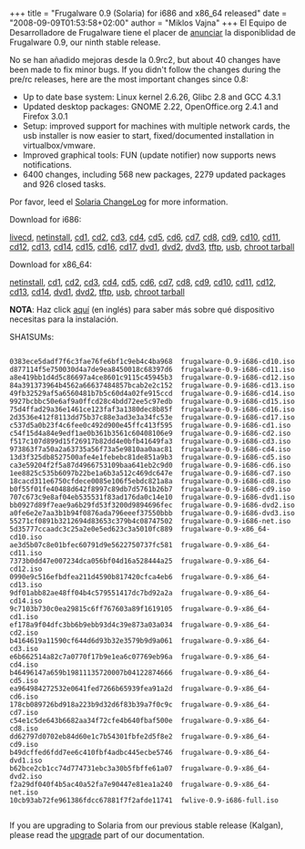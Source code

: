 +++
title = "Frugalware 0.9 (Solaria) for i686 and x86_64 released"
date = "2008-09-09T01:53:58+02:00"
author = "Miklos Vajna"
+++
El Equipo de Desarrolladore de Frugalware tiene el placer de [anunciar](/news/110) la disponiblidad de Frugalware 0.9, our ninth stable release.  

 No se han añadido mejoras desde la 0.9rc2, but about 40 changes have been made to fix minor bugs.
 If you didn't follow the changes during the pre/rc releases, here are the most important changes since 0.8:  

* Up to date base system: Linux kernel 2.6.26, Glibc 2.8 and GCC 4.3.1
* Updated desktop packages: GNOME 2.22, OpenOffice.org 2.4.1 and Firefox 3.0.1
* Setup: improved support for machines with multiple network cards, the usb installer is now easier to start, fixed/documented installation in virtualbox/vmware.
* Improved graphical tools: FUN (update notifier) now supports news notifications.
* 6400 changes, including 568 new packages, 2279 updated packages and 926 closed tasks.


 Por favor, leed el [Solaria ChangeLog](http://ftp.frugalware.org/pub/frugalware/frugalware-0.9/ChangeLog.txt) for more information.  

 Download for i686:  

[livecd](/download/frugalware-0.9-iso/fwlive-0.9-i686-full.iso),
 [netinstall](/download/frugalware-0.9-iso/frugalware-0.9-i686-net.iso),
 [cd1](/download/frugalware-0.9-iso/frugalware-0.9-i686-cd1.iso),
 [cd2](/download/frugalware-0.9-iso/frugalware-0.9-i686-cd2.iso),
 [cd3](/download/frugalware-0.9-iso/frugalware-0.9-i686-cd3.iso),
 [cd4](/download/frugalware-0.9-iso/frugalware-0.9-i686-cd4.iso),
 [cd5](/download/frugalware-0.9-iso/frugalware-0.9-i686-cd5.iso),
 [cd6](/download/frugalware-0.9-iso/frugalware-0.9-i686-cd6.iso),
 [cd7](/download/frugalware-0.9-iso/frugalware-0.9-i686-cd7.iso),
 [cd8](/download/frugalware-0.9-iso/frugalware-0.9-i686-cd8.iso),
 [cd9](/download/frugalware-0.9-iso/frugalware-0.9-i686-cd9.iso),
 [cd10](/download/frugalware-0.9-iso/frugalware-0.9-i686-cd10.iso),
 [cd11](/download/frugalware-0.9-iso/frugalware-0.9-i686-cd11.iso),
 [cd12](/download/frugalware-0.9-iso/frugalware-0.9-i686-cd12.iso),
 [cd13](/download/frugalware-0.9-iso/frugalware-0.9-i686-cd13.iso),
 [cd14](/download/frugalware-0.9-iso/frugalware-0.9-i686-cd14.iso),
 [cd15](/download/frugalware-0.9-iso/frugalware-0.9-i686-cd15.iso),
 [cd16](/download/frugalware-0.9-iso/frugalware-0.9-i686-cd16.iso),
 [cd17](/download/frugalware-0.9-iso/frugalware-0.9-i686-cd17.iso),
 [dvd1](/download/frugalware-0.9-iso/frugalware-0.9-i686-dvd1.iso),
 [dvd2](/download/frugalware-0.9-iso/frugalware-0.9-i686-dvd2.iso),
 [dvd3](/download/frugalware-0.9-iso/frugalware-0.9-i686-dvd3.iso),
 [tftp](/download/frugalware-0.9-iso/frugalware-0.9-i686-tftp.img),
 [usb](/download/frugalware-0.9-iso/frugalware-0.9-i686-usb.img),
 [chroot tarball](/download/frugalware-0.9-iso/fwchroot-0.9-i686.tar.bz2)
  

 Download for x86\_64:  

[netinstall](/download/frugalware-0.9-iso/frugalware-0.9-x86_64-net.iso),
 [cd1](/download/frugalware-0.9-iso/frugalware-0.9-x86_64-cd1.iso),
 [cd2](/download/frugalware-0.9-iso/frugalware-0.9-x86_64-cd2.iso),
 [cd3](/download/frugalware-0.9-iso/frugalware-0.9-x86_64-cd3.iso),
 [cd4](/download/frugalware-0.9-iso/frugalware-0.9-x86_64-cd4.iso),
 [cd5](/download/frugalware-0.9-iso/frugalware-0.9-x86_64-cd5.iso),
 [cd6](/download/frugalware-0.9-iso/frugalware-0.9-x86_64-cd6.iso),
 [cd7](/download/frugalware-0.9-iso/frugalware-0.9-x86_64-cd7.iso),
 [cd8](/download/frugalware-0.9-iso/frugalware-0.9-x86_64-cd8.iso),
 [cd9](/download/frugalware-0.9-iso/frugalware-0.9-x86_64-cd9.iso),
 [cd10](/download/frugalware-0.9-iso/frugalware-0.9-x86_64-cd10.iso),
 [cd11](/download/frugalware-0.9-iso/frugalware-0.9-x86_64-cd11.iso),
 [cd12](/download/frugalware-0.9-iso/frugalware-0.9-x86_64-cd12.iso),
 [cd13](/download/frugalware-0.9-iso/frugalware-0.9-x86_64-cd13.iso),
 [cd14](/download/frugalware-0.9-iso/frugalware-0.9-x86_64-cd14.iso),
 [dvd1](/download/frugalware-0.9-iso/frugalware-0.9-x86_64-dvd1.iso),
 [dvd2](/download/frugalware-0.9-iso/frugalware-0.9-x86_64-dvd2.iso),
 [tftp](/download/frugalware-0.9-iso/frugalware-0.9-x86_64-tftp.img),
 [usb](/download/frugalware-0.9-iso/frugalware-0.9-x86_64-usb.img),
 [chroot tarball](/download/frugalware-0.9-iso/fwchroot-0.9-x86_64.tar.bz2)
  

**NOTA**: Haz click [aquí](/docs/install#_choosing_installation_flavor) (en inglés) para saber más sobre qué dispositivo necesitas para la instalación.  

 SHA1SUMs:
 
```

0383ece5dadf7f6c3fae76fe6bf1c9eb4c4ba968  frugalware-0.9-i686-cd10.iso
d877114f5e750030d4a7de9ea8450018c68397d6  frugalware-0.9-i686-cd11.iso
a8e419bb1d4d5c86697a4ce8601c9115c45945b3  frugalware-0.9-i686-cd12.iso
84a391373964b4562a66637484857bcab2e2c152  frugalware-0.9-i686-cd13.iso
49fb32529af5a6560481b7b5c60d4a02fe915ccd  frugalware-0.9-i686-cd14.iso
9927bcbbc50e6af9a0ffcd28c4bdd72ee5c97edb  frugalware-0.9-i686-cd15.iso
75d4ffad29a36e1461ce123faf3a1380dec8b85f  frugalware-0.9-i686-cd16.iso
2d3536e412f8113dd75b37c88e3ad3e3a34fc53e  frugalware-0.9-i686-cd17.iso
c537d5a0b23f4c6fee0c492d900e45ffc413f595  frugalware-0.9-i686-cd1.iso
c54f15d4a84e9edf1ae0b361b3561c60408106e9  frugalware-0.9-i686-cd2.iso
f517c107d899d15f26917b82dd4e0bfb41649fa3  frugalware-0.9-i686-cd3.iso
973863f7a50a2a63735a56f73a5e9810aa0aac81  frugalware-0.9-i686-cd4.iso
13d3f325db8527500afe4e1febebc81de851a9b3  frugalware-0.9-i686-cd5.iso
ca3e59204f2f5a87d4966753109baa641eb2c9d0  frugalware-0.9-i686-cd6.iso
1ee8825c535b6097b22be1a6b3a512c469dc647e  frugalware-0.9-i686-cd7.iso
18cacd311e6750cfdece0085e106f5ebdc821a8a  frugalware-0.9-i686-cd8.iso
b0f55f01fe40488d642f8997c89db7d5761b26b7  frugalware-0.9-i686-cd9.iso
707c673c9e8af04eb535531f83ad176da0c14e10  frugalware-0.9-i686-dvd1.iso
bb0927d89f7eae9a6b29fd53f3200d9894696fec  frugalware-0.9-i686-dvd2.iso
a0fe6e2e7aa3b1b94f0876ada796eeef37550bbb  frugalware-0.9-i686-dvd3.iso
55271cf0891b3212694d83653c379b4c08747502  frugalware-0.9-i686-net.iso
5d35777ccaadc3c25a2e0e5ed623c3a5010fc889  frugalware-0.9-x86_64-cd10.iso
ae3d5b07c8e01bfec60791d9e5622750737fc581  frugalware-0.9-x86_64-cd11.iso
7373b0dd47e007234dca056bf04d16a528444a25  frugalware-0.9-x86_64-cd12.iso
0990e9c516efbdfea211d4590b817420cfca4eb6  frugalware-0.9-x86_64-cd13.iso
9df01abb82ae48ff04b4c579551417dc7bd92a2a  frugalware-0.9-x86_64-cd14.iso
9c7103b730c0ea29815c6ff767603a89f1619105  frugalware-0.9-x86_64-cd1.iso
ef178a9f04dfc3bb6b9ebb93d4c39e873a03a034  frugalware-0.9-x86_64-cd2.iso
b4164619a11590cf644d6d93b32e3579b9d9a061  frugalware-0.9-x86_64-cd3.iso
e6b662514a82c7a0770f17b9e1ea6c07769eb96a  frugalware-0.9-x86_64-cd4.iso
b46496147a659b19811135720007b04122874666  frugalware-0.9-x86_64-cd5.iso
ea964984272532e0641fed7266b65939fea91a2d  frugalware-0.9-x86_64-cd6.iso
178cb089726bd918a223b9d32d6f83b39a7f0c9c  frugalware-0.9-x86_64-cd7.iso
c54e1c5de643b6682aa34f72cfe4b640fbaf500e  frugalware-0.9-x86_64-cd8.iso
dd62797d0702eb84d60e1c7b54301fbfe2d5f8e2  frugalware-0.9-x86_64-cd9.iso
b49dcffed6fdd7ee6c410fbf4adbc445ecbe5746  frugalware-0.9-x86_64-dvd1.iso
b62bce2cb1cc74d774731ebc3a30b5fbffe61a07  frugalware-0.9-x86_64-dvd2.iso
f2a29df040f4b5ac40a52fa7e90447e81ea1a240  frugalware-0.9-x86_64-net.iso
10cb93ab72fe961386fdcc67881f7f2afde11741  fwlive-0.9-i686-full.iso
            
```

 If you are upgrading to Solaria from our previous stable release (Kalgan), please read the [upgrade](http://frugalware.org/docs/stable/upgrade) part of our documentation.  
